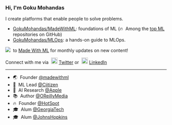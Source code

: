 ### Hi, I'm Goku Mohandas

I create platforms that enable people to solve problems.<br>

- [GokuMohandas/MadeWithML](https://github.com/GokuMohandas/MadeWithML): foundations of ML (🔥&nbsp; Among the <a href="https://github.com/topics/deep-learning" target="_blank">top ML</a> repositories on GitHub)
- [GokuMohandas/MLOps](https://github.com/GokuMohandas/MLOps): a hands-on guide to MLOps.

<a target="_blank" href="https://madewithml.com/subscribe/"><img src="https://img.shields.io/badge/Subscribe-20K-brightgreen"></a>&nbsp; to [Made With ML](https://madewithml.com/) for monthly updates on new content! 

Connect with me via &nbsp;<img width="20" src="https://www.pinclipart.com/picdir/middle/1-14041_twitter-logo-transparent-background-twitter-logo-clipart.png">&nbsp;<a href="https://www.twitter.com/GokuMohandas/" target="_blank">Twitter</a> or &nbsp;<img width="20" src="https://avatars3.githubusercontent.com/u/357098?s=200&v=4"> <a href="https://www.linkedin.com/in/goku/" target="_blank">LinkedIn</a><br>

<hr>

- 🌏 &nbsp;Founder <a href="https://madewithml.com/" target="_blank">@madewithml</a><br>
- 🏥 &nbsp;ML Lead <a href="http://ciitizen.com/" target="_blank">@Ciitizen</a><br>
- 🔬 &nbsp;AI Research <a href="http://apple.com/" target="_blank">@Apple</a><br>
- 📚 &nbsp;Author <a href="https://www.oreilly.com/" target="_blank">@OReillyMedia</a><br>
- 🔥 &nbsp;Founder <a href="https://twitter.com/HotSpotRide" target="_blank">@HotSpot</a><br>
- 🎓 &nbsp;Alum <a href="http://gatech.edu/" target="_blank">@GeorgiaTech</a><br>
- 🎓 &nbsp;Alum <a href="http://jhu.edu/" target="_blank">@JohnsHopkins</a><br>
